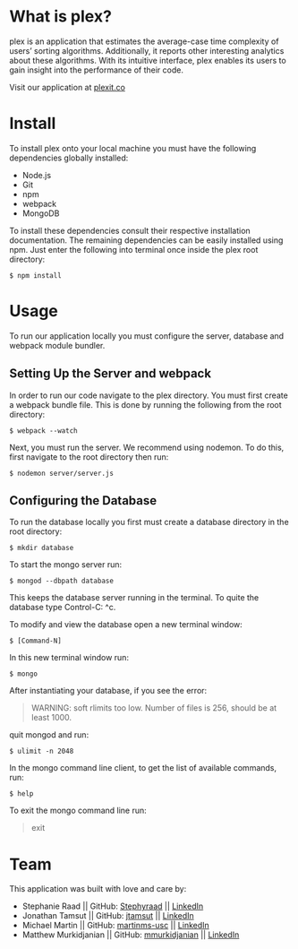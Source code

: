 # What is plex?

plex is an application that estimates the average-case time complexity of users’ sorting algorithms. Additionally, it reports other interesting analytics about these algorithms. With its intuitive interface, plex enables its users to gain insight into the performance of their code.

Visit our application at [plexit.co]("http://www.plexit.co")

# Install

To install plex onto your local machine you must have the following dependencies globally installed:

  * Node.js
  * Git
  * npm
  * webpack
  * MongoDB

To install these dependencies consult their respective installation documentation. The remaining dependencies can be easily installed using npm. Just enter the following into terminal once inside the plex root directory:

```
$ npm install
```

# Usage

To run our application locally you must configure the server, database and webpack module bundler.

## Setting Up the Server and webpack

In order to run our code navigate to the plex directory. You must first create a webpack bundle
file. This is done by running the following from the root directory:

```
$ webpack --watch
```

Next, you must run the server. We recommend using nodemon. To do this, first navigate to the
root directory then run:

```
$ nodemon server/server.js
```

## Configuring the Database

To run the database locally you first must create a database directory in the root directory:

```
$ mkdir database
```

To start the mongo server run:

```
$ mongod --dbpath database
```

This keeps the database server running in the terminal. To quite the database type Control-C: ^c.

To modify and view the database open a new terminal window:

```
$ [Command-N]
```

In this new terminal window run:

```
$ mongo
```

After instantiating your database, if you see the error:

> WARNING: soft rlimits too low. Number of files is 256, should be at least 1000.

quit mongod and run:

```
$ ulimit -n 2048
```

In the mongo command line client, to get the list of available commands, run:

```
$ help
```

To exit the mongo command line run:
> exit

# Team

This application was built with love and care by:
* Stephanie Raad || GitHub: [Stephyraad]("https://github.com/Stephyraad") ||  [LinkedIn]("https://www.linkedin.com/in/stephanieraad")
* Jonathan Tamsut || GitHub: [jtamsut]("https://github.com/jtamsut") ||  [LinkedIn]("https://www.linkedin.com/in/jtamsut")
* Michael Martin || GitHub: [martinms-usc]("https://github.com/martinms-usc") || [LinkedIn]("https://www.linkedin.com/in/martinms")
* Matthew Murkidjanian || GitHub: [mmurkidjanian]("https://github.com/mmurkidjanian") || [LinkedIn]("https://www.linkedin.com/in/matthewmurkidjanian")
